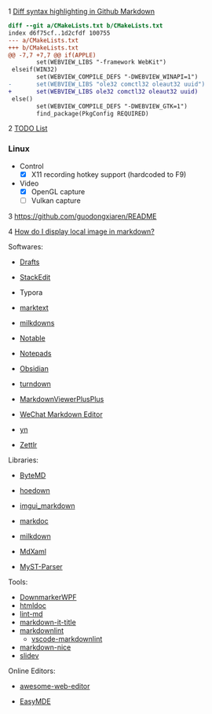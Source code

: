 1 [Diff syntax highlighting in Github Markdown](https://stackoverflow.com/questions/40883421/diff-syntax-highlighting-in-github-markdown)

```diff
diff --git a/CMakeLists.txt b/CMakeLists.txt
index d6f75cf..1d2cfdf 100755
--- a/CMakeLists.txt
+++ b/CMakeLists.txt
@@ -7,7 +7,7 @@ if(APPLE)
        set(WEBVIEW_LIBS "-framework WebKit")
 elseif(WIN32)
        set(WEBVIEW_COMPILE_DEFS "-DWEBVIEW_WINAPI=1")
-       set(WEBVIEW_LIBS "ole32 comctl32 oleaut32 uuid")
+       set(WEBVIEW_LIBS ole32 comctl32 oleaut32 uuid)
 else()
        set(WEBVIEW_COMPILE_DEFS "-DWEBVIEW_GTK=1")
        find_package(PkgConfig REQUIRED)
```

2 [TODO List](https://github.com/itchio/capsule/blob/master/README.md)

### Linux

* Control
  * [x] X11 recording hotkey support (hardcoded to F9)
* Video
  * [x] OpenGL capture
  * [ ] Vulkan capture

3 https://github.com/guodongxiaren/README

4 [How do I display local image in markdown?](https://stackoverflow.com/questions/41604263/how-do-i-display-local-image-in-markdown)

Softwares:

- [Drafts](https://getdrafts.com/)

- [StackEdit](https://stackedit.io/)

- Typora

- [marktext](https://github.com/marktext/marktext)

- [milkdowns](https://github.com/Saul-Mirone/milkdown)

- [Notable](https://github.com/notable/notable)

- [Notepads](https://github.com/0x7c13/Notepads)

- [Obsidian](https://obsidian.md/)

- [turndown](https://github.com/mixmark-io/turndown)

- [MarkdownViewerPlusPlus](https://github.com/nea/MarkdownViewerPlusPlus)

- [WeChat Markdown Editor](https://github.com/doocs/md)

- [yn](https://github.com/purocean/yn)

- [Zettlr](https://github.com/Zettlr/Zettlr)

Libraries:

- [ByteMD](https://github.com/bytedance/bytemd)

- [hoedown](https://github.com/hoedown/hoedown)

- [imgui_markdown](https://github.com/juliettef/imgui_markdown)

- [markdoc](https://github.com/markdoc/markdoc)

- [milkdown](https://github.com/Saul-Mirone/milkdown)

- [MdXaml](https://github.com/whistyun/MdXaml)

- [MyST-Parser](https://github.com/executablebooks/MyST-Parser)

Tools:

- [DownmarkerWPF](https://github.com/Code52/DownmarkerWPF)
- [htmldoc](https://github.com/michaelrsweet/htmldoc)
- [lint-md](https://github.com/lint-md/lint-md)
- [markdown-it-title](https://github.com/valeriangalliat/markdown-it-title)
- [markdownlint](https://github.com/DavidAnson/markdownlint)
  - [vscode-markdownlint](https://github.com/DavidAnson/vscode-markdownlint)
- [markdown-nice](https://github.com/mdnice/markdown-nice)
- [slidev](https://github.com/slidevjs/slidev)

Online Editors:

- [awesome-web-editor](https://github.com/xjh22222228/awesome-web-editor)

- [EasyMDE](https://github.com/Ionaru/easy-markdown-editor/)
